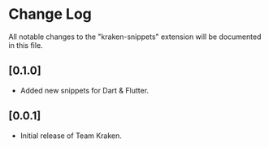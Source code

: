 # Change Log

All notable changes to the "kraken-snippets" extension will be documented in this file.

<!-- Check [Keep a Changelog](http://keepachangelog.com/) for recommendations on how to structure this file. -->

## [0.1.0]

- Added new snippets for Dart & Flutter.

## [0.0.1]

- Initial release of Team Kraken.